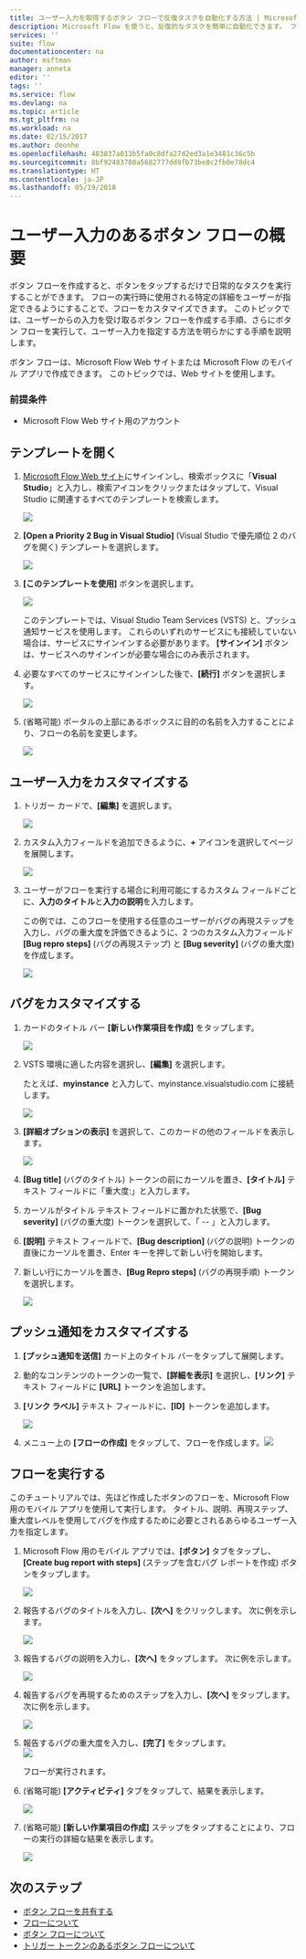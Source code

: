 ```yaml
---
title: ユーザー入力を取得するボタン フローで反復タスクを自動化する方法 | Microsoft Docs
description: Microsoft Flow を使うと、反復的なタスクを簡単に自動化できます。 フローでは、反復的なタスクを実行するときにユーザー入力を取得することもできます。
services: ''
suite: flow
documentationcenter: na
author: msftman
manager: anneta
editor: ''
tags: ''
ms.service: flow
ms.devlang: na
ms.topic: article
ms.tgt_pltfrm: na
ms.workload: na
ms.date: 02/15/2017
ms.author: deonhe
ms.openlocfilehash: 483837a013b5fa0c8dfa27d2ed3a1e3481c36c5b
ms.sourcegitcommit: 8bf92483780a5682777dd9fb73be8c2fb0e78dc4
ms.translationtype: HT
ms.contentlocale: ja-JP
ms.lasthandoff: 05/19/2018
---
```

# <a name="introducing-button-flows-with-user-input"></a>ユーザー入力のあるボタン フローの概要
ボタン フローを作成すると、ボタンをタップするだけで日常的なタスクを実行することができます。 フローの実行時に使用される特定の詳細をユーザーが指定できるようにすることで、フローをカスタマイズできます。 このトピックでは、ユーザーからの入力を受け取るボタン フローを作成する手順、さらにボタン フローを実行して、ユーザー入力を指定する方法を明らかにする手順を説明します。

ボタン フローは、Microsoft Flow Web サイトまたは Microsoft Flow のモバイル アプリで作成できます。 このトピックでは、Web サイトを使用します。

### <a name="prerequisites"></a>前提条件
* Microsoft Flow Web サイト用のアカウント

## <a name="open-the-template"></a>テンプレートを開く
1. [Microsoft Flow Web サイト](https://flow.microsoft.com)にサインインし、検索ボックスに「**Visual Studio**」と入力し、検索アイコンをクリックまたはタップして、Visual Studio に関連するすべてのテンプレートを検索します。
   
    ![](./media/button-flow-with-user-input-tokens/1.png)  
2. **[Open a Priority 2 Bug in Visual Studio]** \(Visual Studio で優先順位 2 のバグを開く) テンプレートを選択します。
   
    ![](./media/button-flow-with-user-input-tokens/2.png)  
3. **[このテンプレートを使用]** ボタンを選択します。
   
    ![](./media/button-flow-with-user-input-tokens/3.png)  
   
    このテンプレートでは、Visual Studio Team Services (VSTS) と、プッシュ通知サービスを使用します。 これらのいずれのサービスにも接続していない場合は、サービスにサインインする必要があります。 **[サインイン]** ボタンは、サービスへのサインインが必要な場合にのみ表示されます。
4. 必要なすべてのサービスにサインインした後で、**[続行]** ボタンを選択します。
   
    ![](./media/button-flow-with-user-input-tokens/4.png)  
5. (省略可能) ポータルの上部にあるボックスに目的の名前を入力することにより、フローの名前を変更します。
   
    ![](./media/button-flow-with-user-input-tokens/5.png)

## <a name="customize-the-user-input"></a>ユーザー入力をカスタマイズする
1. トリガー カードで、**[編集]** を選択します。
   
    ![](./media/button-flow-with-user-input-tokens/6.png)  
2. カスタム入力フィールドを追加できるように、**+** アイコンを選択してページを展開します。
   
    ![](./media/button-flow-with-user-input-tokens/7.png)
3. ユーザーがフローを実行する場合に利用可能にするカスタム フィールドごとに、**入力のタイトル**と**入力の説明**を入力します。  
   
    この例では、このフローを使用する任意のユーザーがバグの再現ステップを入力し、バグの重大度を評価できるように、2 つのカスタム入力フィールド **[Bug repro steps]** \(バグの再現ステップ) と **[Bug severity]** \(バグの重大度) を作成します。  
   
    ![](./media/button-flow-with-user-input-tokens/8.png)

## <a name="customize-the-bug"></a>バグをカスタマイズする
1. カードのタイトル バー **[新しい作業項目を作成]** をタップします。
   
    ![](./media/button-flow-with-user-input-tokens/9.png)  
2. VSTS 環境に適した内容を選択し、**[編集]** を選択します。
   
    たとえば、**myinstance** と入力して、myinstance.visualstudio.com に接続します。
   
    ![](./media/button-flow-with-user-input-tokens/10.png)  
3. **[詳細オプションの表示]** を選択して、このカードの他のフィールドを表示します。
   
    ![](./media/button-flow-with-user-input-tokens/11.png)  
4. **[Bug title]** \(バグのタイトル) トークンの前にカーソルを置き、**[タイトル]** テキスト フィールドに「重大度:」と入力します。
5. カーソルがタイトル テキスト フィールドに置かれた状態で、**[Bug severity]** \(バグの重大度) トークンを選択して、「 -- 」と入力します。  
6. **[説明]** テキスト フィールドで、**[Bug description]** \(バグの説明) トークンの直後にカーソルを置き、Enter キーを押して新しい行を開始します。
7. 新しい行にカーソルを置き、**[Bug Repro steps]** \(バグの再現手順) トークンを選択します。
   
    ![](./media/button-flow-with-user-input-tokens/12.png)

## <a name="customize-the-push-notification"></a>プッシュ通知をカスタマイズする
1. **[プッシュ通知を送信]** カード上のタイトル バーをタップして展開します。
2. 動的なコンテンツのトークンの一覧で、**[詳細を表示]** を選択し、**[リンク]** テキスト フィールドに **[URL]** トークンを追加します。
3. **[リンク ラベル]** テキスト フィールドに、**[ID]** トークンを追加します。
   
    ![](./media/button-flow-with-user-input-tokens/13.png)  
4. メニュー上の **[フローの作成]** をタップして、フローを作成します。![](./media/button-flow-with-user-input-tokens/14.png)  

## <a name="run-your-flow"></a>フローを実行する
このチュートリアルでは、先ほど作成したボタンのフローを、Microsoft Flow 用のモバイル アプリを使用して実行します。 タイトル、説明、再現ステップ、重大度レベルを使用してバグを作成するために必要とされるあらゆるユーザー入力を指定します。  

1. Microsoft Flow 用のモバイル アプリでは、**[ボタン]** タブをタップし、**[Create bug report with steps]** \(ステップを含むバグ レポートを作成) ボタンをタップします。
   
    ![](./media/button-flow-with-user-input-tokens/runmt1.png)  
2. 報告するバグのタイトルを入力し、**[次へ]** をクリックします。 次に例を示します。
   
    ![](./media/button-flow-with-user-input-tokens/runmt2.png)  
3. 報告するバグの説明を入力し、**[次へ]** をタップします。 次に例を示します。
   
    ![](./media/button-flow-with-user-input-tokens/runmt3.png)  
4. 報告するバグを再現するためのステップを入力し、**[次へ]** をタップします。 次に例を示します。
   
    ![](./media/button-flow-with-user-input-tokens/runmt3-1.png)  
5. 報告するバグの重大度を入力し、**[完了]** をタップします。  
    ![](./media/button-flow-with-user-input-tokens/runmt3-2.png)  
   
    フローが実行されます。
6. (省略可能) **[アクティビティ]** タブをタップして、結果を表示します。
   
    ![](./media/button-flow-with-user-input-tokens/runmt5.png)  
7. (省略可能) **[新しい作業項目の作成]** ステップをタップすることにより、フローの実行の詳細な結果を表示します。
   
    ![](./media/button-flow-with-user-input-tokens/runmt6.png)  

## <a name="next-steps"></a>次のステップ
* [ボタン フローを共有する](share-buttons.md)
* [フローについて](guided-learning/get-started.yml?tutorial-step=1)  
* [ボタン フローについて](introduction-to-button-flows.md)  
* [トリガー トークンのあるボタン フローについて](introduction-to-button-trigger-tokens.md)  

